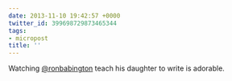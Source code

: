 ```yaml
---
date: 2013-11-10 19:42:57 +0000
twitter_id: 399698729873465344
tags:
- micropost
title: ''
---
```


Watching [@ronbabington](https://twitter.com/ronbabington) teach his daughter to write is adorable.
